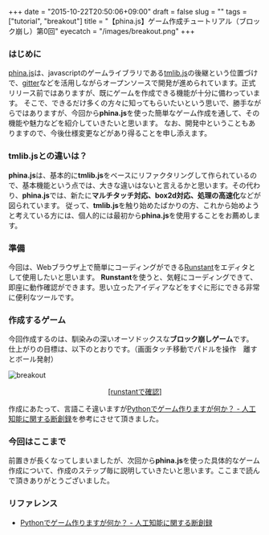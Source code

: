 +++
date = "2015-10-22T20:50:06+09:00"
draft = false
slug = ""
tags = ["tutorial", "breakout"]
title = "【phina.js】ゲーム作成チュートリアル（ブロック崩し）第0回"
eyecatch = "/images/breakout.png"
+++

### はじめに
[phina.js](https://github.com/phi-jp/phina.js)は、javascriptのゲームライブラリである[tmlib.js](https://github.com/phi-jp/tmlib.js)の後継という位置づけで、[gitter](https://gitter.im/phi-jp/phina.js)などを活用しながらオープンソースで開発が進められています。正式リリース前ではありますが、既にゲームを作成できる機能が十分に備わっています。
そこで、できるだけ多くの方々に知ってもらいたいという思いで、勝手ながらではありますが、今回から**phina.js**を使った簡単なゲーム作成を通して、その機能や魅力などを紹介していきたいと思います。
なお、開発中ということもありますので、今後仕様変更などがあり得ることを申し添えます。

### tmlib.jsとの違いは？
**phina.js**は、基本的に**tmlib.js**をベースにリファクタリングして作られているので、基本機能という点では、大きな違いはないと言えるかと思います。その代わり、**phina.js**では、新たに**マルチタッチ対応、box2d対応、処理の高速化**などが図られています。
従って、**tmlib.js**を触り始めたばかりの方、これから始めようと考えている方には、個人的には最初から**phina.js**を使用することをお薦めします。

### 準備
今回は、Webブラウザ上で簡単にコーディングができる[Runstant](http://runstant.com/)をエディタとして使用したいと思います。
**Runstant**を使うと、気軽にコーディングできて、即座に動作確認ができます。思い立ったアイディアなどをすぐに形にできる非常に便利なツールです。

### 作成するゲーム
今回作成するのは、馴染みの深いオーソドックスな**ブロック崩しゲーム**です。
仕上がりの目標は、以下のとおりです。（画面タッチ移動でパドルを操作　離すとボール発射）

![breakout](/images/breakout.png)

<center><a href="http://runstant.com/alkn203/projects/d64c3db0" target="_blank">[runstantで確認]</a></center>

作成にあたって、言語こそ違いますが[Pythonでゲーム作りますが何か？ - 人工知能に関する断創録](http://aidiary.hatenablog.com/entry/20080507/1269694935)を参考にさせて頂きました。

### 今回はここまで
前置きが長くなってしまいましたが、次回から**phina.js**を使った具体的なゲーム作成について、作成のステップ毎に説明していきたいと思います。ここまで読んで頂きありがとうございました。

### リファレンス

* [Pythonでゲーム作りますが何か？ - 人工知能に関する断創録](http://aidiary.hatenablog.com/entry/20080507/1269694935)
